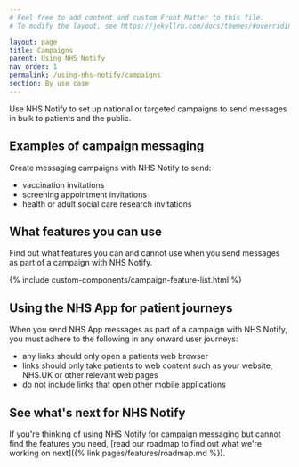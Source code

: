 ```yaml
---
# Feel free to add content and custom Front Matter to this file.
# To modify the layout, see https://jekyllrb.com/docs/themes/#overriding-theme-defaults

layout: page
title: Campaigns
parent: Using NHS Notify
nav_order: 1
permalink: /using-nhs-notify/campaigns
section: By use case
---
```


Use NHS Notify to set up national or targeted campaigns to send messages in bulk to patients and the public.

## Examples of campaign messaging

Create messaging campaigns with NHS Notify to send:

- vaccination invitations
- screening appointment invitations
- health or adult social care research invitations

## What features you can use

Find out what features you can and cannot use when you send messages as part of a campaign with NHS Notify.

{% include custom-components/campaign-feature-list.html %}

## Using the NHS App for patient journeys

When you send NHS App messages as part of a campaign with NHS Notify, you must adhere to the following in any onward user journeys:

- any links should only open a patients web browser
- links should only take patients to web content such as your website, NHS.UK or other relevant web pages
- do not include links that open other mobile applications

## See what's next for NHS Notify

If you're thinking of using NHS Notify for campaign messaging but cannot find the features you need, [read our roadmap to find out what we're working on next]({% link pages/features/roadmap.md %}).
